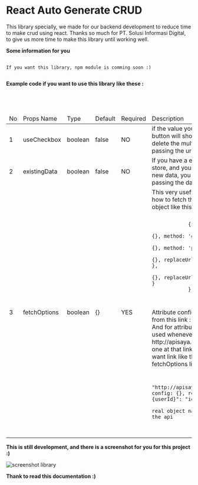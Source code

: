 # React Auto Generate CRUD

This library specially, we made for our backend development to reduce time to make crud using react. Thanks so much for PT. Solusi Informasi Digital, to give us more time to make this library until working well.

<b>Some information for you</b>

<pre>
    <code>
If you want this library, npm module is comming soon :)
    </code>
</pre>

<b>Example code if you want to use this library like these :</b>

<pre>
    <code>
        <BaseTable
        existingData={false}
        fetchOptions={{
          get: {
            url: "https://jsonplaceholder.typicode.com/posts/"
          }
        }}
        tableOptions={{
          btnAddNew: true,
          btnEdit: true,
          columns: [
            {
              title: "Judul",
              objName: "title",
              canBeSort: true
            },
            {
              title: "Deskripsi",
              objName: "body",
              canBeSort: true
            }
          ]
        }}
        />    
    </code>
</pre>

<table>
    <thead>
        <tr>
            <td>No</td>
            <td>Props Name</td>
            <td>Type</td>
            <td>Default</td>
            <td>Required</td>
            <td>Description</td>
        </tr>
    </thead>
    <tbody>
        <tr>
            <td>1</td>
            <td>useCheckbox</td>
            <td>boolean</td> 
            <td>false</td>
            <td>NO</td>
            <td>if the value you set to true, the checkbox button will show in the table, so you can delete the multiple data in view, and just passing the url for delete data
            </td>
        </tr>
        <tr>
            <td>2</td>
            <td>existingData</td>
            <td>boolean</td>
            <td>false</td>
            <td>NO</td>
            <td>If you have a existing data from another store, and you dont want to the table fetch new data, you can set the value to true, and passing the data in propsName data</td>
        </tr>
        <tr>
            <td>3</td>
            <td>fetchOptions</td>
            <td>boolean</td>
            <td>{}</td>
            <td>YES</td>
            <td>
            This very usefully for the component know, how to fetch the data from. The example object like this :
            <pre>
            <code>
            {
                get: { url: "", config: {}, method: 'get' },
                add: { url: "", config: {}, method: 'post' },
                edit: { url: "", config: {}, replaceUrlParameter: { "{id}": "id" } },
                delete: { url: "", config: {}, replaceUrlParameter: { "{id}": "id" } }
            }
            </code>
            </pre>
            Attribute config at the top, you can check from this link : https://github.com/axios/axios. And for attribute replaceUrlParameter, this used whenever you have a link EDIT like this: http://apisaya.com/api/v1/user/1, Number one at that link is the userid, you can so if you want link like that, you just throw it into  edit fetchOptions like this :
            <pre>
                <code>
                    edit: { url: "http://apisaya.com/api/v1/user/{userId}", config: {}, replaceUrlParameter: { "{userId}": "id" } }
                    the "id" must be the real object name, depend on data get from the api
                </code>
            </pre>
            </td>
        </tr>
    </tbody>
</table>

<b>This is still development, and there is a screenshot for you for this project :)</b>

<img src="https://image.ibb.co/dCJH68/screen_shot.png" alt="screenshot library" />

<b>Thank to read this documentation :)</b>